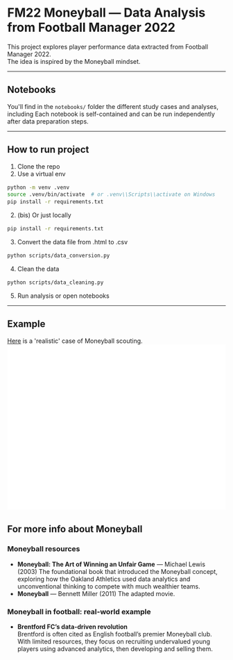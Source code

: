 # FM22 Moneyball — Data Analysis from Football Manager 2022

This project explores player performance data extracted from Football Manager 2022.  
The idea is inspired by the Moneyball mindset.

---

## Notebooks

You'll find in the `notebooks/` folder the different study cases and analyses, including
Each notebook is self-contained and can be run independently after data preparation steps.

---

## How to run project

1. Clone the repo
2. Use a virtual env 
```bash
python -m venv .venv
source .venv/bin/activate  # or .venv\\Scripts\\activate on Windows
pip install -r requirements.txt
```
2. (bis) Or just locally
```bash
pip install -r requirements.txt
```
3. Convert the data file from .html to .csv
```bash
python scripts/data_conversion.py
```
4. Clean the data 
```bash 
python scripts/data_cleaning.py
```
5. Run analysis or open notebooks

---

## Example
[Here](notebooks/04_concrete_case.ipynb) is a 'realistic' case of Moneyball scouting. 
![Center back shortlist](outputs/cb_moneyball_shortlist.png)

## For more info about Moneyball 

### Moneyball resources
- **Moneyball: The Art of Winning an Unfair Game** — Michael Lewis (2003) 
 The foundational book that introduced the Moneyball concept, exploring how the Oakland Athletics used data analytics and unconventional thinking to compete with much wealthier teams.
- **Moneyball** — Bennett Miller (2011)
 The adapted movie. 

### Moneyball in football: real-world example
- **Brentford FC’s data-driven revolution**  
  Brentford is often cited as English football’s premier Moneyball club. With limited resources, they focus on recruiting undervalued young players using advanced analytics, then developing and selling them.

